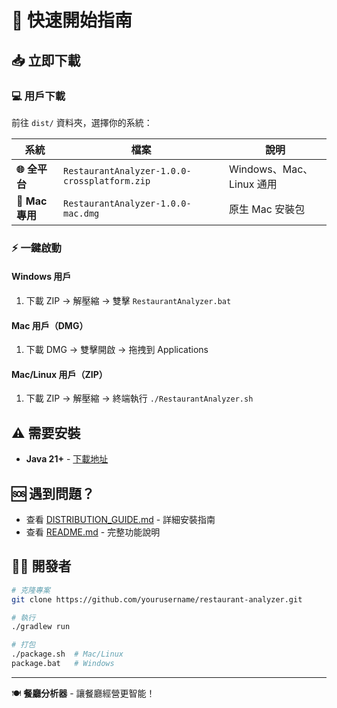 # 🚀 快速開始指南

## 📥 立即下載

### 💻 用戶下載
前往 `dist/` 資料夾，選擇你的系統：

| 系統 | 檔案 | 說明 |
|------|------|------|
| **🌐 全平台** | `RestaurantAnalyzer-1.0.0-crossplatform.zip` | Windows、Mac、Linux 通用 |
| **🍎 Mac 專用** | `RestaurantAnalyzer-1.0.0-mac.dmg` | 原生 Mac 安裝包 |

### ⚡ 一鍵啟動

#### Windows 用戶
1. 下載 ZIP → 解壓縮 → 雙擊 `RestaurantAnalyzer.bat`

#### Mac 用戶（DMG）
1. 下載 DMG → 雙擊開啟 → 拖拽到 Applications

#### Mac/Linux 用戶（ZIP）
1. 下載 ZIP → 解壓縮 → 終端執行 `./RestaurantAnalyzer.sh`

## ⚠️ 需要安裝
- **Java 21+** - [下載地址](https://www.oracle.com/java/technologies/downloads/)

## 🆘 遇到問題？
- 查看 [DISTRIBUTION_GUIDE.md](DISTRIBUTION_GUIDE.md) - 詳細安裝指南
- 查看 [README.md](README.md) - 完整功能說明

## 👩‍💻 開發者
```bash
# 克隆專案
git clone https://github.com/yourusername/restaurant-analyzer.git

# 執行
./gradlew run

# 打包
./package.sh  # Mac/Linux
package.bat   # Windows
```

---
🍽️ **餐廳分析器** - 讓餐廳經營更智能！ 